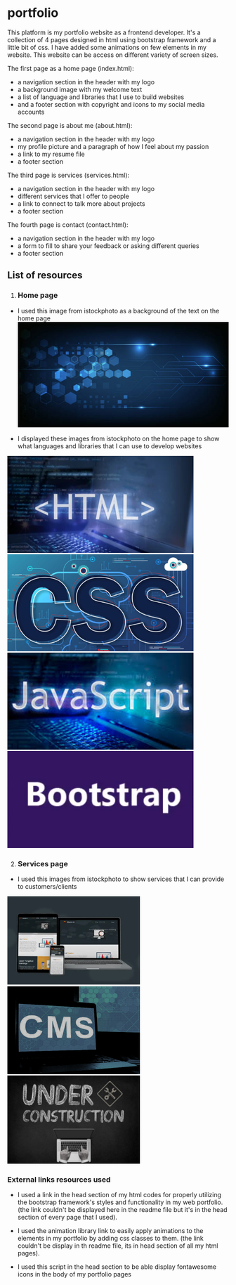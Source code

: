 # portfolio

This platform is my portfolio website as a frontend developer.
It's a collection of 4 pages designed in html using bootstrap framework and a little bit of css.
I have added some animations on few elements in my website.
This website can be access on different variety of screen sizes.

The first page as a home page (index.html):
   - a navigation section in the header with my logo
   - a background image with my welcome text
   - a list of language and libraries that I use to build websites
   - and a footer section with copyright and icons to my social media accounts

The second page is about me (about.html):
   - a navigation section in the header with my logo
   - my profile picture and a paragraph of how I feel about my passion
   - a link to my resume file
   - a footer section

The third page is services (services.html):
   - a navigation section in the header with my logo
   - different services that I offer to people
   - a link to connect to talk more about projects
   - a footer section

The fourth page is contact (contact.html):
   - a navigation section in the header with my logo
   - a form to fill to share your feedback or asking different queries
   - a footer section


## List of resources
1. ### Home page
- I used this image from istockphoto as a background of the text on the home page
![background picture](images/front-desktop.jpg)

- I displayed these images from istockphoto on the home page to show what languages and libraries
that I can use to develop websites

![html picture](images/html-424_x_221.png)
![html picture](images/css-424_x_221.png)
![html picture](images/javascript-424_x_221.png)
![html picture](images/bootstrap-424_x_221.png)

2. ### Services page
- I used this images from istockphoto to show services that I can provide to customers/clients

![html picture](images/dev-302_x_201.png)
![html picture](images/cms.png)
![html picture](images/maintenance-302_x_201.png)

### External links resources used
- I used a link in the head section of my html codes for properly utilizing the bootstrap framework's styles and functionality in my web portfolio. (the link couldn't be displayed here in the readme file but it's in the head section of every page that I used).

- I used the animation library link to easily apply animations to the elements in my portfolio by adding css classes to them. (the link couldn't be display in th readme file, its in head section of all my html pages).

- I used this script in the head section to be able display fontawesome icons in the body of my portfolio pages
<script src="https://kit.fontawesome.com/7e3b67895f.js" crossorigin="anonymous"></script>